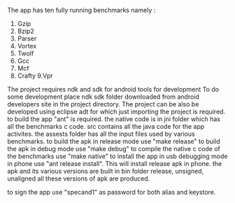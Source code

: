 The app has ten fully running benchmarks namely : 
1. Gzip
2. Bzip2
3. Parser
4. Vortex
5. Twolf
6. Gcc
7. Mcf
8. Crafty
9.Vpr



The project requires ndk and sdk for android tools for development
To do some development place ndk sdk folder downloaded from android developers site in the project directory.
The project can be also be developed using eclipse adt for which just importing the project is required.
to build the app "ant" is required.
the native code is in jni folder which has all the benchmarks c code.
src contains all the java code for the app activites.
the assests folder has all the input files used by various benchmarks.
to build the apk in release mode use "make release"
to build the apk in debug mode use "make debug"
to compile the native c code of the benchmarks use "make native"
to install the app in usb debugging mode in phone use "ant release install". This will install release apk in phone.
the apk and its various versions are built in bin folder
release, unsigned, unaligned all these versions of apk are produced.


to sign the app use "specand1" as password for both alias and keystore. 
